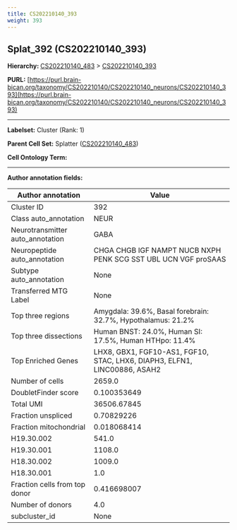 ```yaml
---
title: CS202210140_393
weight: 393
---
```

## Splat_392 (CS202210140_393)
<b>Hierarchy: </b>
[CS202210140_483](../CS202210140_483) >
[CS202210140_393](../CS202210140_393)

**PURL:** [https://purl.brain-bican.org/taxonomy/CS202210140/CS202210140_neurons/CS202210140_393](https://purl.brain-bican.org/taxonomy/CS202210140/CS202210140_neurons/CS202210140_393)

---


**Labelset:** Cluster (Rank: 1)

**Parent Cell Set:** Splatter ([CS202210140_483](../CS202210140_483))



**Cell Ontology Term:** 

[MARKER GENES.]: #


---

[TRANSFERRED ANNOTATIONS.]: #


[AUTHOR ANNOTATION FIELDS.]: #


**Author annotation fields:**

| Author annotation | Value |
|-------------------|-------|
|Cluster ID|392|
|Class auto_annotation|NEUR|
|Neurotransmitter auto_annotation|GABA|
|Neuropeptide auto_annotation|CHGA CHGB IGF NAMPT NUCB NXPH PENK SCG SST UBL UCN VGF proSAAS|
|Subtype auto_annotation|None|
|Transferred MTG Label|None|
|Top three regions|Amygdala: 39.6%, Basal forebrain: 32.7%, Hypothalamus: 21.2%|
|Top three dissections|Human BNST: 24.0%, Human SI: 17.5%, Human HTHpo: 11.4%|
|Top Enriched Genes|LHX8, GBX1, FGF10-AS1, FGF10, STAC, LHX6, DIAPH3, ELFN1, LINC00886, ASAH2|
|Number of cells|2659.0|
|DoubletFinder score|0.100353649|
|Total UMI|36506.67845|
|Fraction unspliced|0.70829226|
|Fraction mitochondrial|0.018068414|
|H19.30.002|541.0|
|H19.30.001|1108.0|
|H18.30.002|1009.0|
|H18.30.001|1.0|
|Fraction cells from top donor|0.416698007|
|Number of donors|4.0|
|subcluster_id|None|
